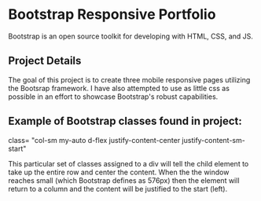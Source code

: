 # Bootstrap Responsive Portfolio

Bootstrap is an open source toolkit for developing with HTML, CSS, and JS.

## Project Details

The goal of this project is to create three mobile responsive pages utilizing the Bootsrap framework. I have also attempted to use as little css as possible in an effort to showcase Bootstrap's robust capabilities. 

## Example of Bootstrap classes found in project:

class= "col-sm  my-auto d-flex justify-content-center justify-content-sm-start"


This particular set of classes assigned to a div will tell the child element to take up the entire row and center the content. When the the window reaches small (which Bootstrap defines as 576px) then the element will return to a column and the content will be justified to the start (left). 

